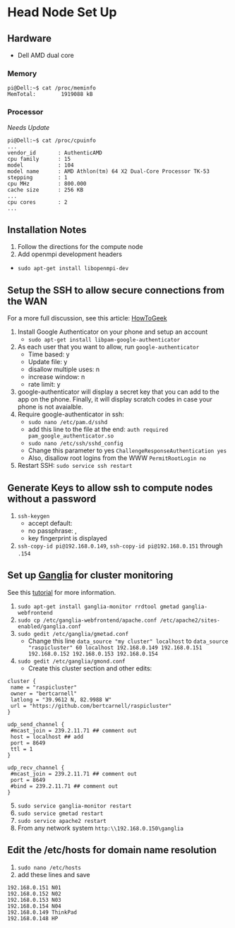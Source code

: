 # Head Node Set Up

## Hardware

- Dell AMD dual core

### Memory

```
pi@Dell:~$ cat /proc/meminfo
MemTotal:        1919088 kB
```

### Processor

*Needs Update*
```
pi@Dell:~$ cat /proc/cpuinfo
...
vendor_id       : AuthenticAMD
cpu family      : 15
model           : 104
model name      : AMD Athlon(tm) 64 X2 Dual-Core Processor TK-53
stepping        : 1
cpu MHz         : 800.000
cache size      : 256 KB
...
cpu cores       : 2
...
```

## Installation Notes

1. Follow the directions for the compute node
2. Add openmpi development headers
  - `sudo apt-get install libopenmpi-dev`
  
## Setup the SSH to allow secure connections from the WAN

For a more full discussion, see this article:  [HowToGeek](http://www.howtogeek.com/121650/how-to-secure-ssh-with-google-authenticators-two-factor-authentication/)

1. Install Google Authenticator on your phone and setup an account
    - `sudo apt-get install libpam-google-authenticator`
2. As each user that you want to allow, run `google-authenticator`
    - Time based: y
    - Update file: y
    - disallow multiple uses: n
    - increase window: n
    - rate limit: y
3. google-authenticator will display a secret key that you can add to the app on the phone.  Finally, it will display scratch codes in case your phone is not avaialble.
4. Require google-authenticator in ssh:
    - `sudo nano /etc/pam.d/sshd`
    - add this line to the file at the end: `auth required pam_google_authenticator.so`
    - `sudo nano /etc/ssh/sshd_config`
    - Change this parameter to yes `ChallengeResponseAuthentication yes`
    - Also, disallow root logins from the WWW `PermitRootLogin no`
5. Restart SSH: `sudo service ssh restart`

## Generate Keys to allow ssh to compute nodes without a password

1. `ssh-keygen`
    - accept default: <Enter>
    - no passphrase: <Enter>, <Enter again>
    - key fingerprint is displayed
2. `ssh-copy-id pi@192.168.0.149`, `ssh-copy-id pi@192.168.0.151` through `.154`

## Set up [Ganglia](https://sourceforge.net/projects/ganglia/) for cluster monitoring

See this [tutorial](https://www.digitalocean.com/community/tutorials/introduction-to-ganglia-on-ubuntu-14-04) for more information.

1. `sudo apt-get install ganglia-monitor rrdtool gmetad ganglia-webfrontend`
2. `sudo cp /etc/ganglia-webfrontend/apache.conf /etc/apache2/sites-enabled/ganglia.conf`
3. `sudo gedit /etc/ganglia/gmetad.conf`
    - Change this line `data_source "my cluster" localhost` to `data_source "raspicluster" 60 localhost 192.168.0.149 192.168.0.151 192.168.0.152 192.168.0.153 192.168.0.154`
4. `sudo gedit /etc/ganglia/gmond.conf`
    - Create this cluster section and other edits:

 ```
cluster {
  name = "raspicluster"
  owner = "bertcarnell"
  latlong = "39.9612 N, 82.9988 W"
  url = "https://github.com/bertcarnell/raspicluster"
}

udp_send_channel {
  #mcast_join = 239.2.11.71 ## comment out
  host = localhost ## add
  port = 8649
  ttl = 1
}

udp_recv_channel {
  #mcast_join = 239.2.11.71 ## comment out
  port = 8649
  #bind = 239.2.11.71 ## comment out
}
```

5. `sudo service ganglia-monitor restart`
6. `sudo service gmetad restart`
7. `sudo service apache2 restart`
8. From any network system `http:\\192.168.0.150\ganglia`

## Edit the /etc/hosts for domain name resolution

1. `sudo nano /etc/hosts`
2. add these lines and save

```
192.168.0.151 N01
192.168.0.152 N02
192.168.0.153 N03
192.168.0.154 N04
192.168.0.149 ThinkPad
192.168.0.148 HP
```
